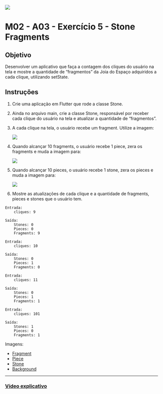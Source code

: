 ﻿![](https://i.imgur.com/xG74tOh.png)

# M02 - A03 - Exercício 5 - Stone Fragments

## Objetivo

Desenvolver um aplicativo que faça a contagem dos cliques do usuário na tela e mostre a quantidade de “fragmentos” da Joia do Espaço adquiridos a cada clique, utilizando setState.

## Instruções

1. Crie uma aplicação em Flutter que rode a classe Stone.

2. Ainda no arquivo main, crie a classe Stone, responsável por receber cada clique do usuário na tela e atualizar a quantidade de “fragmentos”.

3. A cada clique na tela, o usuário recebe um fragment. Utilize a imagem:

    ![](https://i.imgur.com/jTqNa7D.png)

4. Quando alcançar 10 fragments, o usuário recebe 1 piece, zera os fragments e muda a imagem para:

    ![](https://i.imgur.com/IR5Sn6X.png)

5. Quando alcançar 10 pieces, o usuário recebe 1 stone, zera os pieces e muda a imagem para:

    ![](https://i.imgur.com/JAeGRb1.png)

6. Mostre as atualizações de cada clique e a quantidade de fragments, pieces e stones que o usuário tem.

```
Entrada:
	cliques: 9

Saída:
    Stones: 0
    Pieces: 0
    Fragments: 9
```

```
Entrada:
	cliques: 10

Saída:
    Stones: 0
    Pieces: 1
    Fragments: 0
```

```
Entrada:
	cliques: 11

Saída:
    Stones: 0
    Pieces: 1
    Fragments: 1
```

```
Entrada:
	cliques: 101

Saída:
    Stones: 1
    Pieces: 0
    Fragments: 1
```

Imagens:
 - [Fragment](https://i.imgur.com/jTqNa7D.png)
 - [Piece](https://i.imgur.com/IR5Sn6X.png)
 - [Stone](https://i.imgur.com/JAeGRb1.png)
 - [Background](https://i.imgur.com/etWX9CB.jpg)

---

### [Vídeo explicativo](https://drive.google.com/file/d/14j8egTzUq6qTgzAQXk81Be5287aEARpW/view?usp=sharing)

